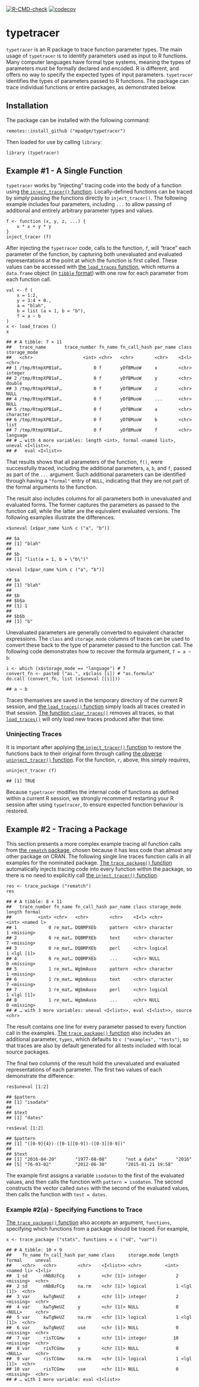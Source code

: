 <!-- badges: start -->

[![R-CMD-check](https://github.com/mpadge/typetracer/workflows/R-CMD-check/badge.svg)](https://github.com/mpadge/typetracer/actions)
[![codecov](https://codecov.io/gh/mpadge/typetracer/branch/main/graph/badge.svg)](https://codecov.io/gh/mpadge/typetracer)
<!-- badges: end -->

# typetracer

`typetracer` is an R package to trace function parameter types. The main
usage of `typetracer` is to identify parameters used as input to R
functions. Many computer languages have formal type systems, meaning the
types of parameters must be formally declared and encoded. R is
different, and offers no way to specify the expected types of input
parameters. `typetracer` identifies the types of parameters passed to R
functions. The package can trace individual functions or entire
packages, as demonstrated below.

## Installation

The package can be installed with the following command:

    remotes::install_github ("mpadge/typetracer")

Then loaded for use by calling `library`:

    library (typetracer)

## Example \#1 - A Single Function

`typetracer` works by “injecting” tracing code into the body of a
function using [the `inject_tracer()`
function](https://mpadge.github.io/typetracer/reference/inject_tracer.html).
Locally-defined functions can be traced by simply passing the functions
directly to `inject_tracer()`. The following example includes four
parameters, including `...` to allow passing of additional and entirely
arbitrary parameter types and values.

    f <- function (x, y, z, ...) {
        x * x + y * y
    }
    inject_tracer (f)

After injecting the `typetracer` code, calls to the function, `f`, will
“trace” each parameter of the function, by capturing both unevaluated
and evaluated representations at the point at which the function is
first called. These values can be accessed with [the `load_traces`
function](https://mpadge.github.io/typetracer/reference/load_traces.html),
which returns a `data.frame` object (in [`tibble`
format](https://tibble.tidyverse.org)) with one row for each parameter
from each function call.

    val <- f (
        x = 1:2,
        y = 3:4 + 0.,
        a = "blah",
        b = list (a = 1, b = "b"),
        f = a ~ b
    )
    x <- load_traces ()
    x

    ## # A tibble: 7 × 11
    ##   trace_name       trace_number fn_name fn_call_hash par_name class storage_mode
    ##   <chr>                   <int> <chr>   <chr>        <chr>    <I<l> <chr>       
    ## 1 /tmp/RtmpXPB1aF…            0 f       yDfBMuoW     x        <chr> integer     
    ## 2 /tmp/RtmpXPB1aF…            0 f       yDfBMuoW     y        <chr> double      
    ## 3 /tmp/RtmpXPB1aF…            0 f       yDfBMuoW     z        <chr> NULL        
    ## 4 /tmp/RtmpXPB1aF…            0 f       yDfBMuoW     ...      <chr> NULL        
    ## 5 /tmp/RtmpXPB1aF…            0 f       yDfBMuoW     a        <chr> character   
    ## 6 /tmp/RtmpXPB1aF…            0 f       yDfBMuoW     b        <chr> list        
    ## 7 /tmp/RtmpXPB1aF…            0 f       yDfBMuoW     f        <chr> language    
    ## # … with 4 more variables: length <int>, formal <named list>, uneval <I<list>>,
    ## #   eval <I<list>>

That results shows that all parameters of the function, `f()`, were
successfully traced, including the additional parameters, `a`, `b`, and
`f`, passed as part of the `...` argument. Such additional parameters
can be identified through having a `"formal"` entry of `NULL`,
indicating that they are not part of the formal arguments to the
function.

The result also includes columns for all parameters both in unevaluated
and evaluated forms. The former captures the parameters as passed to the
function call, while the latter are the equivalent evaluated versions.
The following examples illustrate the differences.

    x$uneval [x$par_name %in% c ("a", "b")]

    ## $a
    ## [1] "blah"
    ## 
    ## $b
    ## [1] "list(a = 1, b = \"b\")"

    x$eval [x$par_name %in% c ("a", "b")]

    ## $a
    ## [1] "blah"
    ## 
    ## $b
    ## $b$a
    ## [1] 1
    ## 
    ## $b$b
    ## [1] "b"

Unevaluated parameters are generally converted to equivalent character
expressions. The `class` and `storage.mode` columns of traces can be
used to convert these back to the type of parameter passed to the
function call. The following code demonstrates how to recover the
formula argument, `f = a ~ b`:

    i <- which (x$storage_mode == "language") # 7
    convert_fn <- paste0 ("as.", x$class [i]) # "as.formula"
    do.call (convert_fn, list (x$uneval [[i]]))

    ## a ~ b

Traces themselves are saved in the temporary directory of the current R
session, and [the `load_traces()`
function](https://mpadge.github.io/typetracer/reference/load_traces.html)
simply loads all traces created in that session. [The function
`clear_traces()`](https://mpadge.github.io/typetracer/reference/clear_traces.html)
removes all traces, so that
[`load_traces()`](https://mpadge.github.io/typetracer/reference/load_traces.html)
will only load new traces produced after that time.

### Uninjecting Traces

It is important after applying [the `inject_tracer()`
function](https://mpadge.github.io/typetracer/reference/inject_tracer.html)
to restore the functions back to their original form through calling
[the obverse `uninject_tracer()`
function](https://mpadge.github.io/typetracer/reference/uninject_tracer.html).
For the function, `r`, above, this simply requires,

    uninject_tracer (f)

    ## [1] TRUE

Because `typetracer` modifies the internal code of functions as defined
within a current R session, we strongly recommend restarting your R
session after using `typetracer`, to ensure expected function behaviour
is restored.

## Example \#2 - Tracing a Package

This section presents a more complex example tracing all function calls
from [the `rematch` package](https://github.com/MangoTheCat/rematch),
chosen because it has less code than almost any other package on CRAN.
The following single line traces function calls in all examples for the
nominated package. [The `trace_package()`
function](https://mpadge.github.io/typetracer/reference/trace_package.html)
automatically injects tracing code into every function within the
package, so there is no need to explicitly call [the `inject_tracer()`
function](https://mpadge.github.io/typetracer/reference/inject_tracer).

    res <- trace_package ("rematch")
    res

    ## # A tibble: 8 × 11
    ##   trace_number fn_name fn_call_hash par_name class storage_mode length formal   
    ##          <int> <chr>   <chr>        <chr>    <I<l> <chr>         <int> <named l>
    ## 1            0 re_mat… DQBMPXEb     pattern  <chr> character         1 <missing>
    ## 2            0 re_mat… DQBMPXEb     text     <chr> character         7 <missing>
    ## 3            0 re_mat… DQBMPXEb     perl     <chr> logical           1 <lgl [1]>
    ## 4            0 re_mat… DQBMPXEb     ...      <chr> NULL              0 <missing>
    ## 5            1 re_mat… WgbmAuso     pattern  <chr> character         1 <missing>
    ## 6            1 re_mat… WgbmAuso     text     <chr> character         7 <missing>
    ## 7            1 re_mat… WgbmAuso     perl     <chr> logical           1 <lgl [1]>
    ## 8            1 re_mat… WgbmAuso     ...      <chr> NULL              0 <missing>
    ## # … with 3 more variables: uneval <I<list>>, eval <I<list>>, source <chr>

The result contains one line for every parameter passed to every
function call in the examples. [The `trace_package()`
function](https://mpadge.github.io/typetracer/reference/trace_package.html)
also includes an additional parameter, `types`, which defaults to
`c ("examples", "tests")`, so that traces are also by default generated
for all tests included with local source packages.

The final two columns of the result hold the unevaluated and evaluated
representations of each parameter. The first two values of each
demonstrate the difference:

    res$uneval [1:2]

    ## $pattern
    ## [1] "isodate"
    ## 
    ## $text
    ## [1] "dates"

    res$eval [1:2]

    ## $pattern
    ## [1] "([0-9]{4})-([0-1][0-9])-([0-3][0-9])"
    ## 
    ## $text
    ## [1] "2016-04-20"       "1977-08-08"       "not a date"       "2016"            
    ## [5] "76-03-02"         "2012-06-30"       "2015-01-21 19:58"

The example first assigns a variable `isodaten` to the first of the
evaluated values, and then calls the function with `pattern = isodaten`.
The second constructs the vector called `dates` with the second of the
evaluated values, then calls the function with `test = dates`.

### Example \#2(a) - Specifying Functions to Trace

[The `trace_package()`
function](https://mpadge.github.io/typetracer/reference/trace_package.html)
also accepts an argument, `functions`, specifying which functions from a
package should be traced. For example,

    x <- trace_package ("stats", functions = c ("sd", "var"))

    ## # A tibble: 10 × 9
    ##    fn_name fn_call_hash par_name class     storage.mode length formal     uneval
    ##    <chr>   <chr>        <chr>    <I<list>> <chr>         <int> <named li> <I<li>
    ##  1 sd      nNbBzFCg     x        <chr [1]> integer           2 <missing>  <chr> 
    ##  2 sd      nNbBzFCg     na.rm    <chr [1]> logical           1 <lgl [1]>  <chr> 
    ##  3 var     kwTgNeUZ     x        <chr [1]> integer           2 <missing>  <chr> 
    ##  4 var     kwTgNeUZ     y        <chr [1]> NULL              0 <NULL>     <chr> 
    ##  5 var     kwTgNeUZ     na.rm    <chr [1]> logical           1 <lgl [1]>  <chr> 
    ##  6 var     kwTgNeUZ     use      <chr [1]> NULL              0 <missing>  <chr> 
    ##  7 var     risTCGmw     x        <chr [1]> integer          10 <missing>  <chr> 
    ##  8 var     risTCGmw     y        <chr [1]> NULL              0 <NULL>     <chr> 
    ##  9 var     risTCGmw     na.rm    <chr [1]> logical           1 <lgl [1]>  <chr> 
    ## 10 var     risTCGmw     use      <chr [1]> NULL              0 <missing>  <chr> 
    ## # … with 1 more variable: eval <I<list>>
